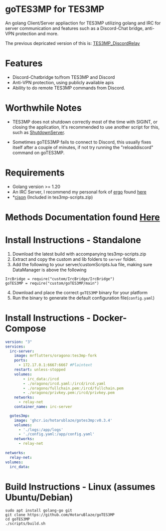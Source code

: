 # goTES3MP for TES3MP

An golang Client/Server appliaction for TES3MP utilizing golang and IRC for server communication and features such as a Discord-Chat bridge, anti-VPN protection and more. 

The previous depricated version of this is: [TES3MP_DiscordRelay](https://github.com/HotaruBlaze/TES3MP_DiscordRelay)

# Features
- Discord-Chatbridge to/from TES3MP and Discord
- Anti-VPN protection, using publicly available apis
- Ability to do remote TES3MP commands from Discord.
# Worthwhile Notes
* TES3MP does not shutdown correctly most of the time with SIGINT, or closing the application, It's recommended to use another script for this, such as [ShutdownServer](https://github.com/tes3mp-scripts/ShutdownServer).

* Sometimes goTES3MP fails to connect to Discord, this usually fixes itself after a couple of minutes, if not try running the "reloaddiscord" command on goTES3MP. 

# Requirements
- Golang version >= 1.20 
- An IRC Server, I recommend my personal fork of [ergo](https://github.com/ergochat/ergo) found [here](https://github.com/HotaruBlaze/ergo-tes3mp)
- *[cjson](https://github.com/TES3MP/lua-cjson) (Included in tes3mp-scripts.zip)

# Methods Documentation found [Here](docs/methods.md)


# Install Instructions - Standalone
1. Download the latest build with accompanying tes3mp-scripts.zip 
2. Extract and copy the custom and lib folders to `server` folder.
3. Add the following to your server/customScripts.lua file, making sure DataManager is above the following
```
IrcBridge = require("custom/IrcBridge/IrcBridge")
goTES3MP = require("custom/goTES3MP/main")
```
4. Download and place the correct `goTES3MP` binary for your platform
5. Run the binary to generate the default configuration file(`config.yaml`)

# Install Instructions - Docker-Compose
```yml
version: "3"
services:
  irc-server:
    image: mrflutters/oragono:tes3mp-fork
    ports:
      - 172.17.0.1:6667:6667 #Plaintext
    restart: unless-stopped
    volumes:
        - irc_data:/ircd
        - ./oragono/ircd.yaml:/ircd/ircd.yaml
        - ./oragono/fullchain.pem:/ircd/fullchain.pem
        - ./oragono/privkey.pem:/ircd/privkey.pem
    networks:
      - relay-net
    container_name: irc-server

  gotes3mp:
    image: 'ghcr.io/hotarublaze/gotes3mp:v0.3.4'
    volumes:
      - './logs:/app/logs'
      - './config.yaml:/app/config.yaml'
    networks:
      - relay-net
      
networks:
  relay-net:
volumes:
  irc_data:
```
# Build Instructions - Linux (assumes Ubuntu/Debian)
```
sudo apt install golang-go git
git clone https://github.com/HotaruBlaze/goTES3MP
cd goTES3MP
./scripts/build.sh
```